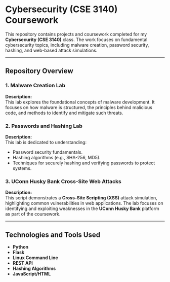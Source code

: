 # **Cybersecurity (CSE 3140) Coursework**  

This repository contains projects and coursework completed for my **Cybersecurity (CSE 3140)** class. The work focuses on fundamental cybersecurity topics, including malware creation, password security, hashing, and web-based attack simulations.  

---

## **Repository Overview**  

### **1. Malware Creation Lab**  
**Description:**  
This lab explores the foundational concepts of malware development. It focuses on how malware is structured, the principles behind malicious code, and methods to identify and mitigate such threats.  

### **2. Passwords and Hashing Lab**  
**Description:**  
This lab is dedicated to understanding:  
- Password security fundamentals.  
- Hashing algorithms (e.g., SHA-256, MD5).  
- Techniques for securely hashing and verifying passwords to protect systems.  

### **3. UConn Husky Bank Cross-Site Web Attacks**  
**Description:**  
This script demonstrates a **Cross-Site Scripting (XSS)** attack simulation, highlighting common vulnerabilities in web applications. The lab focuses on identifying and exploiting weaknesses in the **UConn Husky Bank** platform as part of the coursework.  

---

## **Technologies and Tools Used**  

- **Python**  
- **Flask** 
- **Linux Command Line** 
- **REST API**  
- **Hashing Algorithms** 
- **JavaScript/HTML**
